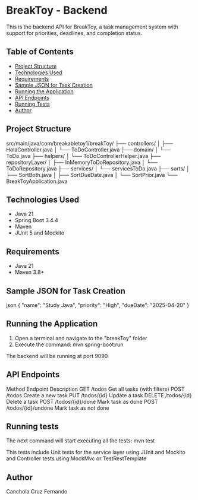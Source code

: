 # BreakToy - Backend

This is the backend API for BreakToy, a task management system with support for priorities, deadlines, and completion status.

## Table of Contents

- [Project Structure](#project-structure)
- [Technologies Used](#technologies-used)
- [Requirements](#requirements)
- [Sample JSON for Task Creation](#sample-json-for-task-creation)
- [Running the Application](#running-the-application)
- [API Endpoints](#api-endpoints)
- [Running Tests](#running-tests)
- [Author](#author)

## Project Structure

src/main/java/com/breakabletoy1/breakToy/
├── controllers/
│   ├── HolaController.java
│   └── ToDoController.java
├── domain/
│   └── ToDo.java
├── helpers/
│   └── ToDoControllerHelper.java
├── repositoryLayer/
│   ├── InMemoryToDoRepository.java
│   └── ToDoRepository.java
├── services/
│   └── servicesToDo.java
├── sorts/
│   ├── SortBoth.java
│   ├── SortDueDate.java
│   └── SortPrior.java
└── BreakToyApplication.java

## Technologies Used

- Java 21
- Spring Boot 3.4.4
- Maven
- JUnit 5 and Mockito


## Requirements

- Java 21
- Maven 3.8+


## Sample JSON for Task Creation

json
{
  "name": "Study Java",
  "priority": "High",
  "dueDate": "2025-04-20"
}

## Running the Application

1. Open a terminal and navigate to the "breakToy" folder
2. Execute the command: mvn spring-boot:run

The backend will be running at port 9090


## API Endpoints

Method	   Endpoint	            Description
GET	       /todos	            Get all tasks (with filters)
POST	   /todos	            Create a new task
PUT	       /todos/{id}	        Update a task
DELETE	   /todos/{id}	        Delete a task
POST	   /todos/{id}/done	    Mark task as done
POST	   /todos/{id}/undone	Mark task as not done


## Running tests

The next command will start executing all the tests:
mvn test

This tests include Unit tests for the service layer using JUnit and Mockito 
and Controller tests using MockMvc or TestRestTemplate

## Author 
Canchola Cruz Fernando
